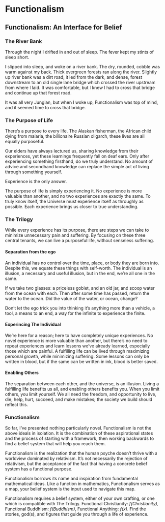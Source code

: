 # Functionalism
## Functionalism: An Interface for Belief

### The River Bank
Through the night I drifted in and out of sleep. The fever kept my stints of sleep short.

I slipped into sleep, and woke on a river bank. The dry, rounded, cobble was warm against my back. Thick evergreen forests ran along  the river. Slightly up river bank was a dirt road, it led from the dark, and dense, forest downstream to an old single lane bridge which crossed the river upstream from where I laid. It was comfortable, but I knew I had to cross that bridge and continue up that forest road. 

It was all very Jungian, but when I woke up, Functionalism was top of mind, and it seemed time to cross that bridge.

### The Purpose of Life
There’s a purpose to every life. The Alaskan fisherman, the African child dying from malaria, the billionaire Russian oligarch, these lives are all equally purposeful.

Our elders have always lectured us, sharing knowledge from their experiences, yet these learnings frequently fall on deaf ears. Only after experiencing something firsthand, do we truly understand. No amount of advice and secondhand knowledge can replace the simple act of living through something yourself.

Experience is the only answer.

The purpose of life is simply experiencing it. No experience is more valuable than another, and no two experiences are exactly the same. To truly know itself, the Universe must experience itself as throughly as possible. Each experience brings us closer to true understanding.

### The Trilogy
While every experience has its purpose, there are steps we can take to minimize unnecessary pain and suffering. By focusing on these three central tenants, we can live a purposeful life, without senseless suffering.

#### Separation from the ego
An individual has no control over the time, place, or body they are born into. Despite this, we equate these things with self-worth. The individual is an illusion, a necessary and useful illusion, but in the end, we’re all one in the same.

If we take two glasses: a priceless goblet, and an old jar, and scoop water from the ocean with each. Then after some time has passed, return the water to the ocean. Did the value of the water, or ocean, change?

Don’t let the ego trick you into thinking it’s anything more than a vehicle, a tool, a means to an end, a way for the infinite to experience the finite.

#### Experincing The Individual
We’re here for a reason; here to have completely unique experiences. No novel experience is more valuable than another, but there’s no need to repeat experiences and learn lessons we’ve already learned, especially those which are painful. A fulfilling life can be lived through maximizing personal growth, while minimizing suffering. Some lessons can only be written in blood, but if the same can be written in ink, blood is better saved.

#### Enabling Others
The separation between each other, and the universe, is an illusion. Living a fulfilling life benefits us all, and enabling others benefits you. When you limit others, you limit yourself. We all need the freedom, and opportunity to live, die, help, hurt, succeed, and make mistakes; the society we build should reflect this. 

### Functionalism
So far, I’ve presented nothing particularly novel.
Functionalism is not the above ideals in isolation. It is the combination of these aspirational states and the process of starting with a framework, then working backwards to find a belief system that will help you reach them.

Functionalism is the realization that the human psyche doesn’t thrive with a worldview dominated by relativism. It’s not necessarily the rejection of relativism, but the acceptance of the fact that having a concrete belief system has a functional purpose.

Functionalism borrows its name and inspiration from fundamental mathematical ideas. Like a function in mathematics, Functionalism serves as a map, your belief system is the input used to navigate this map.

Functionalism requires a belief system, either of your own crafting, or one which is compatible with The Trilogy. Functional Christianity: *f(Christianity)*, Functional Buddhism: *f(Buddhism)*, Functional Anything: *f(x)*. Find the stories, god(s), and figures that guide you through a life of experience.
